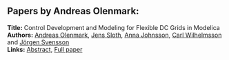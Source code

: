 <h2>Papers by Andreas Olenmark:</h2>
<p>
<b>Title:</b> Control Development and Modeling for Flexible DC Grids in Modelica<br />
<b>Authors:</b> <a href="../authors/author_221.html">Andreas Olenmark</a>, <a href="../authors/author_290.html">Jens Sloth</a>, <a href="../authors/author_150.html">Anna Johnsson</a>, <a href="../authors/author_330.html">Carl Wilhelmsson</a> and <a href="../authors/author_299.html">Jörgen Svensson</a><br />
<b>Links:</b> <a href="../abstracts/abstract_89.pdf">Abstract</a>, <a href="../submissions/ecp15118823_OlenmarkSlothJohnssonWilhelmssonSvensson.pdf">Full paper</a>
</p>